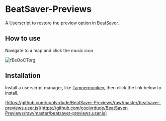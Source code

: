 # BeatSaver-Previews
A Userscript to restore the preview option in BeatSaver. 

## How to use
Navigate to a map and click the music icon

![fBsOoCTorg](https://user-images.githubusercontent.com/61445877/128424188-f047614d-3594-44c5-8551-12ca5ac07aad.gif)


## Installation
Install a userscript manager, like [Tampermonkey](https://www.tampermonkey.net/), then click the link below to install.

[https://github.com/coolvrdude/BeatSaver-Previews/raw/master/beatsaver-previews.user.js](https://github.com/coolvrdude/BeatSaver-Previews/raw/master/beatsaver-previews.user.js)
